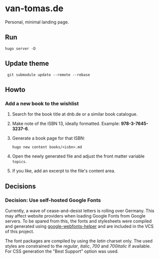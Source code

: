 # van-tomas.de

Personal, minimal landing page.

## Run

    hugo server -D

## Update theme

     git submodule update --remote --rebase

## Howto

### Add a new book to the wishlist

1. Search for the book title at dnb.de or a similar book catalogue.
2. Make note of the ISBN 13, ideally formatted. Example: **978-3-7645-3237-6**.
3. Generate a book page for that ISBN:

       hugo new content books/<isbn>.md

4. Open the newly generated file and adjust the front matter variable `topics`.
5. If you like, add an excerpt to the file's content area.

## Decisions

### Decision: Use self-hosted Google Fonts

Currently, a wave of cease-and-desist letters is rolling over Germany. This may
affect website providers when loading Google Fonts from Google servers. To be
spared from this, the fonts and stylesheets were compiled and generated using
[google-webfonts-helper](https://gwfh.mranftl.com/fonts) and
are included in the VCS of this project.

The font packages are compiled by using the _latin_ charset only. The used
styles are constrained to the _regular_, _italic_, _700_ and _700italic_ if
available. For CSS generation the "Best Support" option was used.
